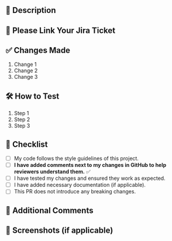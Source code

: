 #

## 📝 Description
<!-- Provide a brief summary of the changes introduced in this PR. -->

## 🔗 Please Link Your Jira Ticket
<!-- Link the the ticket, if applicable ex: https://littleeinsteinchildcare.atlassian.net/browse/LEC-26 -->

## ✅ Changes Made
<!-- List the key changes made in this PR. -->
1. Change 1
2. Change 2
3. Change 3

## 🛠️ How to Test
<!-- Provide steps to test this PR. -->
1. Step 1
2. Step 2
3. Step 3

## 📌 Checklist

- [ ] My code follows the style guidelines of this project.
- [ ] **I have added comments next to my changes in GitHub to help reviewers understand them.** ✅
- [ ] I have tested my changes and ensured they work as expected.
- [ ] I have added necessary documentation (if applicable).
- [ ] This PR does not introduce any breaking changes.

## 🚀 Additional Comments
<!-- Add any other context about this PR here. -->

## 📸 Screenshots (if applicable)
<!-- Add screenshots or GIFs to show the changes visually. -->
